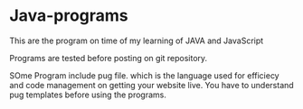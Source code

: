 # Java-programs

This are the program on time of my learning of JAVA and JavaScript

Programs are tested before posting on git repository.

SOme Program include pug file. which is the language used for efficiecy and code management on getting your website live.
You have to understand pug templates before using the programs.
